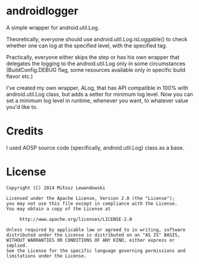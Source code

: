 androidlogger
=============

A simple wrapper for android.util.Log.

Theoretically, everyone should use android.util.Log.isLoggable() to check whether one can log at the specified level, with
the specified tag. 

Practically, everyone either skips the step or has his own wrapper that delegates the logging to the android.util.Log
only in some circumstances (BuildConfig.DEBUG flag, some resources available only in specific build flavor etc.)

I've created my own wrapper, ALog, that has API compatible in 100% with android.util.Log class, but adds a setter for
minimum log level. Now you can set a minimum log level in runtime, whenever you want, to whatever value you'd like to.

Credits
=======
I used AOSP source code (specifically, android.util.Log) class as a base.

License
=======

    Copyright (C) 2014 Miłosz Lewandowski

    Licensed under the Apache License, Version 2.0 (the "License");
    you may not use this file except in compliance with the License.
    You may obtain a copy of the License at

         http://www.apache.org/licenses/LICENSE-2.0

    Unless required by applicable law or agreed to in writing, software
    distributed under the License is distributed on an "AS IS" BASIS,
    WITHOUT WARRANTIES OR CONDITIONS OF ANY KIND, either express or implied.
    See the License for the specific language governing permissions and
    limitations under the License.
